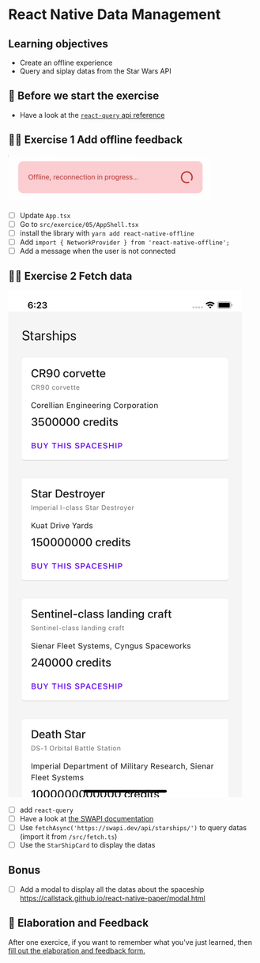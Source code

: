 # React Native Data Management

## Learning objectives

- Create an offline experience
- Query and siplay datas from the Star Wars API

## 🥑 Before we start the exercise

- Have a look at the [`react-query` api reference](https://react-query.tanstack.com/docs/api)

## 🤸‍♀️ Exercise 1 Add offline feedback

![Offline Example](./offline-example.gif)

- [ ] Update `App.tsx`
- [ ] Go to `src/exercice/05/AppShell.tsx`
- [ ] install the library with `yarn add react-native-offline`
- [ ] Add `import { NetworkProvider } from 'react-native-offline';`
- [ ] Add a message when the user is not connected

## 🤸‍♀️ Exercise 2 Fetch data

![Starships list](./starships.png)

- [ ] add `react-query`
- [ ] Have a look at [the SWAPI documentation](https://swapi.dev/documentation#starships)
- [ ] Use `fetchAsync('https://swapi.dev/api/starships/')` to query datas (import it from `/src/fetch.ts`)
- [ ] Use the `StarShipCard` to display the datas

## Bonus

- [ ] Add a modal to display all the datas about the spaceship https://callstack.github.io/react-native-paper/modal.html

## 🏅 Elaboration and Feedback

<div>
<span>After one exercice, if you want to remember what you've just learned, then </span>
<a rel="noopener noreferrer" target="_blank" href="https://airtable.com/shrBuZqOJL5UeLLF1?prefill_Name=React+Native+Data+Management&prefill_Exercice=5">
  fill out the elaboration and feedback form.
</a>
</div>
